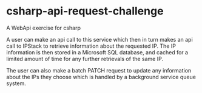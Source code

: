 # csharp-api-request-challenge
A WebApi exercise for csharp

A user can make an api call to this service which then in turn makes an api call to IPStack
to retrieve information about the requested IP. The IP information is then stored in a 
Microsoft SQL database, and cached for a limited amount of time for any further retrievals 
of the same IP. 

The user can also make a batch PATCH request to update any information about the IPs they choose
which is handled by a background service queue system.
